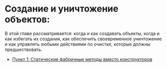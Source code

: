 # **Создание и уничтожение объектов:**
В этой главе рассматривается: когда и как создавать объекты, когда и как избегать их создания, как обеспечить
своевременное уничтожение и как управлять любыми действиями по очистке, которые должны предшествовать.
- [Пункт 1: Статические фабричные методы вместо конструкторов](item1/static-factory-methods-instead-of-constructors.md)
